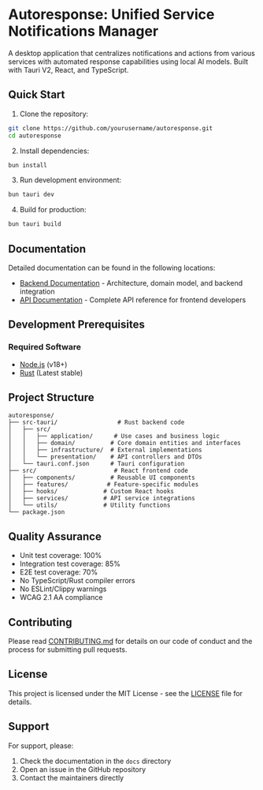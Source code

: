 # Autoresponse: Unified Service Notifications Manager

A desktop application that centralizes notifications and actions from various services with automated response capabilities using local AI models. Built with Tauri V2, React, and TypeScript.

## Quick Start

1. Clone the repository:
```bash
git clone https://github.com/yourusername/autoresponse.git
cd autoresponse
```

2. Install dependencies:
```bash
bun install
```

3. Run development environment:
```bash
bun tauri dev
```

4. Build for production:
```bash
bun tauri build
```

## Documentation

Detailed documentation can be found in the following locations:

- [Backend Documentation](src-tauri/docs/BACKEND.md) - Architecture, domain model, and backend integration
- [API Documentation](src-tauri/docs/API.md) - Complete API reference for frontend developers

## Development Prerequisites

### Required Software
- [Node.js](https://nodejs.org/) (v18+)
- [Rust](https://rustup.rs/) (Latest stable)

## Project Structure

```
autoresponse/
├── src-tauri/                 # Rust backend code
│   ├── src/
│   │   ├── application/      # Use cases and business logic
│   │   ├── domain/          # Core domain entities and interfaces
│   │   ├── infrastructure/  # External implementations
│   │   └── presentation/    # API controllers and DTOs
│   └── tauri.conf.json      # Tauri configuration
├── src/                      # React frontend code
│   ├── components/          # Reusable UI components
│   ├── features/           # Feature-specific modules
│   ├── hooks/             # Custom React hooks
│   ├── services/          # API service integrations
│   └── utils/             # Utility functions
└── package.json
```

## Quality Assurance

- Unit test coverage: 100%
- Integration test coverage: 85%
- E2E test coverage: 70%
- No TypeScript/Rust compiler errors
- No ESLint/Clippy warnings
- WCAG 2.1 AA compliance

## Contributing

Please read [CONTRIBUTING.md](CONTRIBUTING.md) for details on our code of conduct and the process for submitting pull requests.

## License

This project is licensed under the MIT License - see the [LICENSE](LICENSE) file for details.

## Support

For support, please:
1. Check the documentation in the `docs` directory
2. Open an issue in the GitHub repository
3. Contact the maintainers directly

